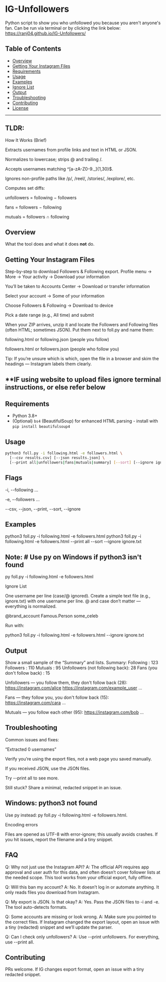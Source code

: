 # IG-Unfollowers

Python script to show you who unfollowed you because you aren't anyone's fan. Can be run via terminal or by clicking the link below: 
https://ranj04.github.io/IG-Unfollowers/


## Table of Contents
- [Overview](#overview)
- [Getting Your Instagram Files](#getting-your-instagram-files)
- [Requirements](#requirements)
- [Usage](#usage)
- [Examples](#examples)
- [Ignore List](#ignore-list)
- [Output](#output)
- [Troubleshooting](#troubleshooting)
- [Contributing](#contributing)
- [License](#license)

---
## TLDR: 
How It Works (Brief)

Extracts usernames from profile links and text in HTML or JSON.

Normalizes to lowercase; strips @ and trailing /.

Accepts usernames matching ^[a-zA-Z0-9._]{1,30}$.

Ignores non-profile paths like /p/, /reel/, /stories/, /explore/, etc.

Computes set diffs:

unfollowers = following − followers

fans = followers − following

mutuals = followers ∩ following


## Overview
What the tool does and what it does **not** do.

## Getting Your Instagram Files
Step-by-step to download Followers & Following export.
Profile menu → More → Your activity → Download your information

You’ll be taken to Accounts Center → Download or transfer information

Select your account → Some of your information

Choose Followers & Following → Download to device

Pick a date range (e.g., All time) and submit

When your ZIP arrives, unzip it and locate the Followers and Following files (often HTML; sometimes JSON). Put them next to foll.py and name them:

following.html or following.json (people you follow)

followers.html or followers.json (people who follow you)

Tip: If you’re unsure which is which, open the file in a browser and skim the headings — Instagram labels them clearly.

## **IF using website to upload files ignore terminal instructions, or else refer below

## Requirements
- Python 3.8+
- (Optional) `bs4` (BeautifulSoup) for enhanced HTML parsing - install with `pip install beautifulsoup4`

## Usage
```bash
python3 foll.py -i following.html -e followers.html \
  [--csv results.csv] [--json results.json] \
  [--print all|unfollowers|fans|mutuals|summary] [--sort] [--ignore ignore.txt]
```

## Flags

-i, --following …

-e, --followers …

--csv, --json, --print, --sort, --ignore

## Examples
python3 foll.py -i following.html -e followers.html
python3 foll.py -i following.html -e followers.html --print all --sort --ignore ignore.txt

## Note: # Use py on Windows if python3 isn't found
py foll.py -i following.html -e followers.html


Ignore List

One username per line (case/@ ignored).
Create a simple text file (e.g., ignore.txt) with one username per line.
@ and case don’t matter — everything is normalized.

@brand_account
Famous.Person
some_celeb

Run with:

python3 foll.py -i following.html -e followers.html --ignore ignore.txt

## Output

Show a small sample of the “Summary” and lists.
Summary:
  Following : 123
  Followers : 110
  Mutuals   : 95
  Unfollowers (not following back): 28
  Fans (you don't follow back)   : 15

Unfollowers — you follow them, they don't follow back (28):
  https://instagram.com/alice
  https://instagram.com/example_user
  ...

Fans — they follow you, you don't follow back (15):
  https://instagram.com/cara
  ...

Mutuals — you follow each other (95):
  https://instagram.com/bob
  ...

## Troubleshooting

Common issues and fixes:

“Extracted 0 usernames”

Verify you’re using the export files, not a web page you saved manually.

If you received JSON, use the JSON files.

Try --print all to see more.

Still stuck? Share a minimal, redacted snippet in an issue.


## Windows: python3 not found

Use py instead: py foll.py -i following.html -e followers.html.

Encoding errors

Files are opened as UTF-8 with error-ignore; this usually avoids crashes. If you hit issues, report the filename and a tiny snippet.


## FAQ

Q: Why not just use the Instagram API?
A: The official API requires app approval and user auth for this data, and often doesn’t cover follower lists at the needed scope. This tool works from your official export, fully offline.

Q: Will this ban my account?
A: No. It doesn’t log in or automate anything. It only reads files you download from Instagram.

Q: My export is JSON. Is that okay?
A: Yes. Pass the JSON files to -i and -e. The tool auto-detects formats.

Q: Some accounts are missing or look wrong.
A: Make sure you pointed to the correct files. If Instagram changed the export layout, open an issue with a tiny (redacted) snippet and we’ll update the parser.

Q: Can I check only unfollowers?
A: Use --print unfollowers. For everything, use --print all.

## Contributing

PRs welcome. If IG changes export format, open an issue with a tiny redacted snippet.
